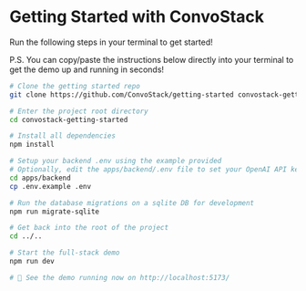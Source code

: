 # Getting Started with ConvoStack

Run the following steps in your terminal to get started!

P.S. You can copy/paste the instructions below directly into your terminal to get the demo up and running in seconds!

```bash
# Clone the getting started repo
git clone https://github.com/ConvoStack/getting-started convostack-getting-started

# Enter the project root directory
cd convostack-getting-started

# Install all dependencies
npm install

# Setup your backend .env using the example provided
# Optionally, edit the apps/backend/.env file to set your OpenAI API key to try the GPT-3.5 or GPT-4 the langchain demo
cd apps/backend
cp .env.example .env

# Run the database migrations on a sqlite DB for development
npm run migrate-sqlite

# Get back into the root of the project
cd ../..

# Start the full-stack demo
npm run dev

# 🚀 See the demo running now on http://localhost:5173/
```

